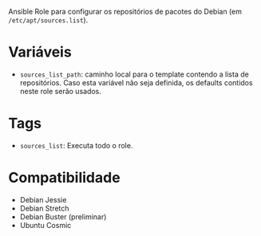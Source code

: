Ansible Role para configurar os repositórios de pacotes do Debian (em
`/etc/apt/sources.list`).

# Variáveis

- `sources_list_path`: caminho local para o template contendo a lista de
  repositórios. Caso esta variável não seja definida, os defaults contidos
  neste role serão usados.

# Tags

- `sources_list`: Executa todo o role.

# Compatibilidade

- Debian Jessie
- Debian Stretch
- Debian Buster (preliminar)
- Ubuntu Cosmic
